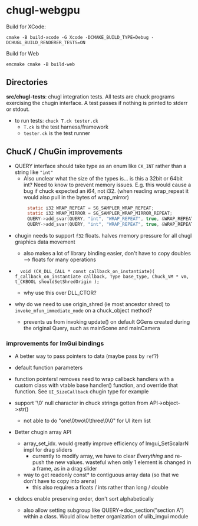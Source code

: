 # chugl-webgpu


Build for XCode:
```
cmake -B build-xcode -G Xcode -DCMAKE_BUILD_TYPE=Debug -DCHUGL_BUILD_RENDERER_TESTS=ON
```

Build for Web

```
emcmake cmake -B build-web
```

## Directories

**src/chugl-tests**: chugl integration tests. All tests are chuck programs exercising the chugin interface. A test passes if nothing is printed to stderr or stdout.
- to run tests: `chuck T.ck tester.ck`
  - `T.ck` is the test harness/framework
  - `tester.ck` is the test runner

## ChucK / ChuGin improvements

- QUERY interface should take type as an enum like `CK_INT` rather than a string like `"int"`
  - Also unclear what the size of the types is... is this a 32bit or 64bit int? Need to know to prevent memory issues. 
E.g. this would cause a bug if chuck expected an i64, not i32. (when reading wrap_repeat it would also pull in the bytes of wrap_mirror)
```c
        static i32 WRAP_REPEAT = SG_SAMPLER_WRAP_REPEAT;
        static i32 WRAP_MIRROR = SG_SAMPLER_WRAP_MIRROR_REPEAT;
        QUERY->add_svar(QUERY, "int", "WRAP_REPEAT", true, &WRAP_REPEAT);
        QUERY->add_svar(QUERY, "int", "WRAP_REPEAT", true, &WRAP_REPEAT);
```

- chugin needs to support `f32` floats. halves memory pressure for all chugl graphics data movement
  - also makes a lot of library binding easier, don't have to copy doubles --> floats for many operations

- `  void (CK_DLL_CALL * const callback_on_instantiate)( f_callback_on_instantiate callback, Type base_type, Chuck_VM * vm, t_CKBOOL shouldSetShredOrigin );`
  - why use this over DLL_CTOR?
- why do we need to use origin_shred (ie most ancestor shred) to `invoke_mfun_immediate_mode` on a chuck_object method?
  - prevents us from invoking update() on default GGens created during the original Query, such as mainScene and mainCamera

### improvements for ImGui bindings
- A better way to pass pointers to data (maybe pass by `ref`?)
- default function parameters
- function pointers! removes need to wrap callback handlers with a custom class with vtable base handler() function, and override that function. See `UI_SizeCallback` chugin type for example
- support '\0' null character in chuck strings gotten from API->object->str()
  - not able to do "one\0two\0\three\0\0" for UI item list

- Better chugin array API
  - array_set_idx. would greatly improve efficiency of Imgui_SetScalarN impl for drag sliders
    - currently to modify array, we have to clear *Everything* and re-push the new values. wasteful when only 1 element is changed in a frame, as in a drag slider
  - way to get readonly const* to contiguous array data (so that we don't have to copy into arena)
    - this also requires a floats / ints rather than long / double

- ckdocs enable preserving order, don't sort alphabetically
  - also allow setting subgroup like QUERY->doc_section("section A") within a class. Would allow better organization of ulib_imgui module